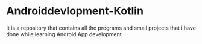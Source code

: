 # Androiddevlopment-Kotlin
It is a repository that contains all the programs and small projects that i have done while learning Android App development
